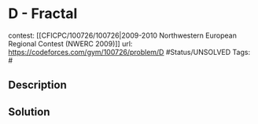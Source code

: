 # D - Fractal

contest: [[CFICPC/100726/100726|2009-2010 Northwestern European Regional Contest (NWERC 2009)]]
url: https://codeforces.com/gym/100726/problem/D
#Status/UNSOLVED
Tags: #

## Description

## Solution

